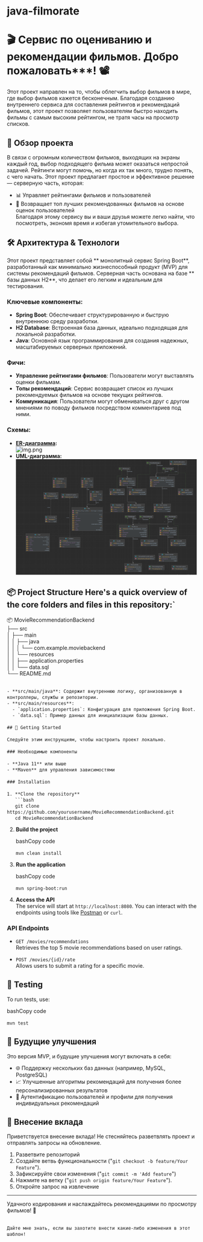 # java-filmorate

# 🎬  Сервис по оцениванию и рекомендации фильмов. Добро пожаловать***! 📽️   

Этот проект направлен на то, чтобы облегчить выбор фильмов в мире, где выбор фильмов кажется бесконечным.
Благодаря созданию внутреннего сервиса для составления рейтингов и рекомендаций фильмов, этот проект позволяет пользователям
быстро находить фильмы с самым высоким рейтингом, не тратя часы на просмотр списков.


## 🚀  Обзор проекта
В связи с огромным количеством фильмов, выходящих на экраны каждый год, выбор подходящего фильма может оказаться непростой задачей.
Рейтинги могут помочь, но когда их так много, трудно понять, с чего начать. Этот проект предлагает простое и эффективное решение — серверную часть, которая:

- 📊 Управляет рейтингами фильмов и пользователей
- 🎯 Возвращает топ лучших рекомендованных фильмов на основе оценок пользователей  
Благодаря этому сервису вы и ваши друзья можете легко найти, что посмотреть, экономя время и избегая утомительного выбора.

## 🛠️ Архитектура & Технологи
Этот проект представляет собой ** монолитный сервис Spring Boot**, разработанный как минимально жизнеспособный продукт (MVP) для системы рекомендаций фильмов. 
Серверная часть основана на базе ** базы данных H2**, что делает его легким и идеальным для тестирования. 
### Ключевые компоненты:
- **Spring Boot**: Обеспечивает структурированную и быструю внутреннюю среду разработки.
- **H2 Database**: Встроенная база данных, идеально подходящая для локальной разработки. 
- **Java**: Основной язык программирования для создания надежных, масштабируемых серверных приложений.  
### Фичи:
- **Управление рейтингами фильмов**: Пользователи могут выставлять оценки фильмам.
- **Топы рекомендаций**: Сервис возвращает список из лучших рекомендуемых фильмов на основе текущих рейтингов.
- **Коммуникация**: Пользователи могут обмениваться друг с другом мнениями по поводу фильмов посредством комментариев под ними.
### Cхемы:
- **[ER-диаграмма](https://dbdiagram.io/d/65f37ee1b1f3d4062cf9174a):**    
  ![img.png](img.png)
- **UML-диаграмма:**
  ![img_1.png](uml.png)

## 📦 Project Structure  Here's a quick overview of the core folders and files in this repository:`

📦 MovieRecommendationBackend  
    ├── src  
    │ ├── main   
    │ │ ├── java   
    │ │ │ └── com.example.moviebackend   
    │ │ └── resources  
    │ │ ├── application.properties   
    │ │ └── data.sql  
    └── README.md  

```

- **src/main/java**: Содержит внутреннюю логику, организованную в контроллеры, службы и репозитории.
- **src/main/resources**:
  - `application.properties`: Конфигурация для приложения Spring Boot.
  - `data.sql`: Пример данных для инициализации базы данных.

## 🔧 Getting Started

Следуйте этим инструкциям, чтобы настроить проект локально.

### Необходимые компоненты

- **Java 11** или выше
- **Maven** для управления зависимостями

### Installation

1. **Clone the repository**
   ```bash
   git clone https://github.com/yourusername/MovieRecommendationBackend.git
   cd MovieRecommendationBackend
```

2. **Build the project**

   bashCopy code

   `mvn clean install`

3. **Run the application**

   bashCopy code

   `mvn spring-boot:run`

4. **Access the API**  
   The service will start at `http://localhost:8080`. You can interact with the endpoints using tools like [Postman](https://www.postman.com/ "https://www.postman.com/") or `curl`.


### API Endpoints

- `GET /movies/recommendations`  
  Retrieves the top 5 movie recommendations based on user ratings.

- `POST /movies/{id}/rate`  
  Allows users to submit a rating for a specific movie.


## 🧪 Testing

To run tests, use:

bashCopy code

`mvn test`

## 🚧 Будущие улучшения

Это версия MVP, и будущие улучшения могут включать в себя:

- 🌐 Поддержку нескольких баз данных (например, MySQL, PostgreSQL)
- 📈 Улучшенные алгоритмы рекомендаций для получения более персонализированных результатов
- 🔑 Аутентификацию пользователей и профили для получения индивидуальных рекомендаций

## 🤝 Внесение вклада

Приветствуется внесение вклада! Не стесняйтесь разветвлять проект и отправлять запросы на обновление.

1. Разветвите репозиторий
2. Создайте ветвь функциональности ("`git checkout -b feature/Your Feature`").
3. Зафиксируйте свои изменения ("`git commit -m 'Add feature`")
4. Нажмите на ветку ("`git push origin feature/Your Feature`").
5. Откройте запрос на извлечение

---

Удачного кодирования и наслаждайтесь рекомендациями по просмотру фильмов! 🍿

```

Дайте мне знать, если вы захотите внести какие-либо изменения в этот шаблон!
```